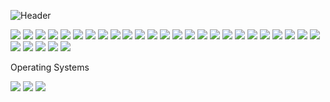 ![Header](https://user-images.githubusercontent.com/87651777/219966905-7bc1e0b1-751d-42ee-9806-68f8b34bb062.png)


<!--
**tweger1999/tweger1999** is a ✨ _special_ ✨ repository because its `README.md` (this file) appears on your GitHub profile.

Here are some ideas to get you started:

- 🔭 I’m currently working on ...
- 🌱 I’m currently learning ...
- 👯 I’m looking to collaborate on ...
- 🤔 I’m looking for help with ...
- 💬 Ask me about ...
- 📫 How to reach me: ...
- ⚡ Fun fact: ...
-->

<img src="https://img.shields.io/badge/Adafruit-000000?logo=Adafruit&logoColor=FFFFFF&style=ShieldStyle" />
<img src="https://img.shields.io/badge/Arduino-00979D?logo=Arduino&logoColor=FFFFFF&style=ShieldStyle" />
<img src="https://img.shields.io/badge/Raspberry Pi-A22846?logo=Raspberry-Pi&logoColor=FFFFFF&style=ShieldStyle" />

<img src="https://img.shields.io/badge/C-A8B9CC?logo=C&logoColor=FFFFFF&style=ShieldStyle" />
<img src="https://img.shields.io/badge/BadgeText-00599C?logo=cplusplus&logoColor=FFFFFF&style=ShieldStyle" />
<img src="https://img.shields.io/badge/HTML5-E34F26?logo=HTML5&logoColor=FFFFFF&style=ShieldStyle" />
<img src="https://img.shields.io/badge/Python-3776AB?logo=Python&logoColor=FFFFFF&style=ShieldStyle" />

<img src="https://img.shields.io/badge/MySQL-4479A1?logo=MySQL&logoColor=FFFFFF&style=ShieldStyle" />

<img src="https://img.shields.io/badge/Microsoft SQL-CC2927?logo=Microsoft-SQL-Server&logoColor=FFFFFF&style=ShieldStyle" />

<img src="https://img.shields.io/badge/GitHub-181717?logo=GitHub&logoColor=FFFFFF&style=ShieldStyle" />

<img src="https://img.shields.io/badge/Visual Studio Code-007ACC?logo=Visual-Studio-Code&logoColor=FFFFFF&style=ShieldStyle" />

<img src="https://img.shields.io/badge/Visual Studio-5C2D91?logo=Visual-Studio&logoColor=FFFFFF&style=ShieldStyle" />

<img src="https://img.shields.io/badge/PyCharm-000000?logo=PyCharm&logoColor=FFFFFF&style=ShieldStyle" />

<img src="https://img.shields.io/badge/Google Colab-F9AB00?logo=Google-Colab&logoColor=FFFFFF&style=ShieldStyle" />

<img src="https://img.shields.io/badge/Kaggle-20BEFF?logo=Kaggle&logoColor=FFFFFF&style=ShieldStyle" />

<img src="https://img.shields.io/badge/Anaconda-44A833?logo=Anaconda&logoColor=FFFFFF&style=ShieldStyle" />

<img src="https://img.shields.io/badge/Autodesk-0696D7?logo=Autodesk&logoColor=FFFFFF&style=ShieldStyle" />

<img src="https://img.shields.io/badge/Adobe Creative Cloud-DA1F26?logo=Adobe-Creative-Cloud&logoColor=FFFFFF&style=ShieldStyle" />
<img src="https://img.shields.io/badge/Adobe Ilustrator-FF9A00?logo=Adobe-Illustrator&logoColor=FFFFFF&style=ShieldStyle" />
<img src="https://img.shields.io/badge/Adobe Lightroom-31A8FF?logo=Adobe-Lightroom&logoColor=FFFFFF&style=ShieldStyle" />
<img src="https://img.shields.io/badge/Adobe Photoshop-31A8FF?logo=Adobe-Photoshop&logoColor=FFFFFF&style=ShieldStyle" />


<img src="https://img.shields.io/badge/Microsoft Excel-217346?logo=Microsoft-Excel&logoColor=FFFFFF&style=ShieldStyle" />
<img src="https://img.shields.io/badge/Microsoft Word-2B579A?logo=Microsoft-Word&logoColor=FFFFFF&style=ShieldStyle" />
<img src="https://img.shields.io/badge/Microsoft Teams-6264A7?logo=Microsoft-Teams&logoColor=FFFFFF&style=ShieldStyle" />
<img src="https://img.shields.io/badge/Microsoft Office-D83B01?logo=Microsoft-Office&logoColor=FFFFFF&style=ShieldStyle" />
<img src="https://img.shields.io/badge/Microsoft OneNote-7719AA?logo=Microsoft-OneNote&logoColor=FFFFFF&style=ShieldStyle" />
<img src="https://img.shields.io/badge/Microsoft Outlook-0078D4?logo=Microsoft-Outlook&logoColor=FFFFFF&style=ShieldStyle" />
<img src="https://img.shields.io/badge/Microsoft OneDrive-0078D4?logo=Microsoft-OneDrive&logoColor=FFFFFF&style=ShieldStyle" />
<img src="https://img.shields.io/badge/Microsoft Powerpoint-B7472A?logo=Microsoft-Powerpoint&logoColor=FFFFFF&style=ShieldStyle" />
<img src="https://img.shields.io/badge/Microsoft Sharepoint-0078D4?logo=Microsoft-Sharepoint&logoColor=FFFFFF&style=ShieldStyle" />

Operating Systems


<img src="https://img.shields.io/badge/Windows-0078D6?logo=Windows&logoColor=FFFFFF&style=ShieldStyle" />         <img src="https://img.shields.io/badge/Linux-FCC624?logo=Linux&logoColor=FFFFFF&style=ShieldStyle" />         <img src="https://img.shields.io/badge/MacOS-000000?logo=MacOS&logoColor=FFFFFF&style=ShieldStyle" />

